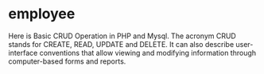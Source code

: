 # employee
Here is Basic CRUD Operation in PHP and Mysql. The acronym CRUD stands for CREATE, READ, UPDATE and DELETE. It can also describe user-interface conventions that allow viewing and modifying information through computer-based forms and reports.
